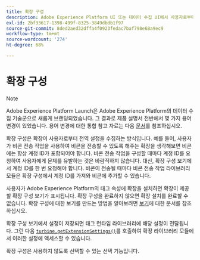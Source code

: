 ```yaml
---
title: 확장 구성
description: Adobe Experience Platform UI 또는 데이터 수집 UI에서 사용자로부터 전역 설정을 수집하도록 태그 확장을 구성하는 방법을 알아봅니다.
exl-id: 2bf33617-1398-499f-8325-3849dbdb1f97
source-git-commit: 8ded2aed32dffa4f0923fedac7baf798e68a9ec9
workflow-type: tm+mt
source-wordcount: '274'
ht-degree: 68%

---
```


# 확장 구성

>[!NOTE]
>
>Adobe Experience Platform Launch은 Adobe Experience Platform의 데이터 수집 기술군으로 새롭게 브랜딩되었습니다. 그 결과로 제품 설명서 전반에서 몇 가지 용어 변경이 있었습니다. 용어 변경에 대한 통합 참고 자료는 다음 [문서](../term-updates.md)를 참조하십시오.

확장 구성은 확장이 사용자로부터 전역 설정을 수집하는 방식입니다. 예를 들어, 사용자가 비콘 전송 작업을 사용하여 비콘을 전송할 수 있도록 해주는 확장을 생각해보면 비콘에는 항상 계정 ID가 포함되어야 합니다. 비콘 전송 작업을 구성할 때마다 계정 ID를 요청하여 사용자에게 문제를 유발하는 것은 바람직하지 않습니다. 대신, 확장 구성 보기에서 계정 ID를 한 번 요청해야 합니다. 비콘이 전송될 때마다 비콘 전송 작업 라이브러리 모듈은 확장 구성에서 계정 ID를 가져와 비콘에 추가할 수 있습니다.

사용자가 Adobe Experience Platform의 태그 속성에 확장을 설치하면 확장이 제공할 확장 구성 보기가 표시됩니다. 확장 구성을 완료하지 않으면 확장 설치를 완료할 수 없습니다. 확장 구성에 대한 보기를 만드는 방법을 알아보려면 [보기](./web/views.md)에 대한 문서를 참조하십시오.

확장 구성 보기에서 설정이 저장되면 태그 런타임 라이브러리에 해당 설정이 전달됩니다. 그런 다음 [`turbine.getExtensionSettings()`](./turbine.md#get-extension-settings)를 호출하여 확장 라이브러리 모듈에서 이러한 설정에 액세스할 수 있습니다.

확장 구성은 사용하지 않도록 선택할 수 있는 선택 기능입니다.

